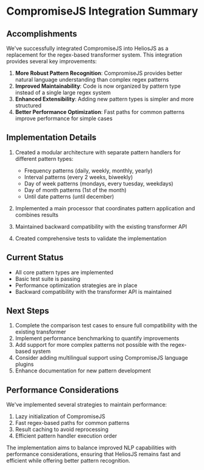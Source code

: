 # CompromiseJS Integration Summary

## Accomplishments

We've successfully integrated CompromiseJS into HeliosJS as a replacement for the regex-based transformer system. This integration provides several key improvements:

1. **More Robust Pattern Recognition**: CompromiseJS provides better natural language understanding than complex regex patterns
2. **Improved Maintainability**: Code is now organized by pattern type instead of a single large regex system
3. **Enhanced Extensibility**: Adding new pattern types is simpler and more structured
4. **Better Performance Optimization**: Fast paths for common patterns improve performance for simple cases

## Implementation Details

1. Created a modular architecture with separate pattern handlers for different pattern types:
   - Frequency patterns (daily, weekly, monthly, yearly)
   - Interval patterns (every 2 weeks, biweekly)
   - Day of week patterns (mondays, every tuesday, weekdays)
   - Day of month patterns (1st of the month)
   - Until date patterns (until december)

2. Implemented a main processor that coordinates pattern application and combines results

3. Maintained backward compatibility with the existing transformer API

4. Created comprehensive tests to validate the implementation

## Current Status

- All core pattern types are implemented
- Basic test suite is passing
- Performance optimization strategies are in place
- Backward compatibility with the transformer API is maintained

## Next Steps

1. Complete the comparison test cases to ensure full compatibility with the existing transformer
2. Implement performance benchmarking to quantify improvements
3. Add support for more complex patterns not possible with the regex-based system
4. Consider adding multilingual support using CompromiseJS language plugins
5. Enhance documentation for new pattern development

## Performance Considerations

We've implemented several strategies to maintain performance:

1. Lazy initialization of CompromiseJS
2. Fast regex-based paths for common patterns
3. Result caching to avoid reprocessing
4. Efficient pattern handler execution order

The implementation aims to balance improved NLP capabilities with performance considerations, ensuring that HeliosJS remains fast and efficient while offering better pattern recognition. 